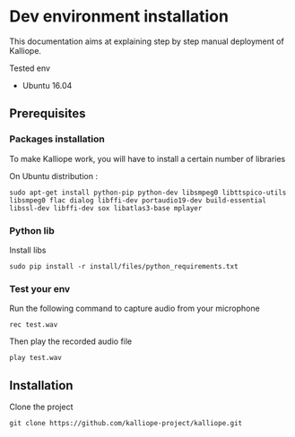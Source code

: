 # Dev environment installation

This documentation aims at explaining step by step manual deployment of Kalliope.

Tested env
- Ubuntu 16.04



## Prerequisites

### Packages installation
To make Kalliope work, you will have to install a certain number of libraries

On Ubuntu distribution :
```
sudo apt-get install python-pip python-dev libsmpeg0 libttspico-utils libsmpeg0 flac dialog libffi-dev portaudio19-dev build-essential libssl-dev libffi-dev sox libatlas3-base mplayer
```

### Python lib

Install libs
```
sudo pip install -r install/files/python_requirements.txt
```

### Test your env
Run the following command to capture audio from your microphone
```
rec test.wav
```

Then play the recorded audio file
```
play test.wav
```

## Installation

Clone the project
```
git clone https://github.com/kalliope-project/kalliope.git
```

